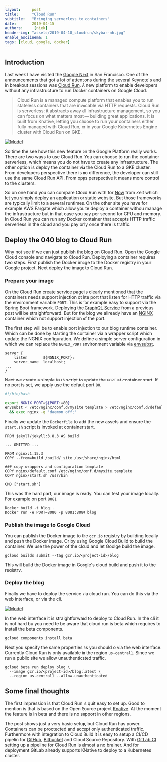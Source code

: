 ```yaml
---
layout:     post
title:      "Cloud Run"
subtitle:   "Bringing serverless to containers"
date:       2019-04-15
authors:     [niek]
header-img: "assets/2019-04-18_cloudrun/skybar-nh.jpg"
enable_asciinema: 1
tags: [cloud, google, docker]
---
```



## Introduction
Last week I have visited the [Google Next](https://cloud.withgoogle.com/next/sf/) in San Francisco. One of the announcements that got a lot of attentions during the several Keynote's and in breakout sessions was [Cloud Run](https://cloud.google.com/run/). A new platform to enable developers without any infrastructure to run Docker containers on Google Cloud.

> Cloud Run is a managed compute platform that enables you to run stateless containers that are invocable via HTTP requests. Cloud Run is serverless: it abstracts away all infrastructure management, so you can focus on what matters most — building great applications. It is built from Knative, letting you choose to run your containers either fully managed with Cloud Run, or in your Google Kubernetes Engine cluster with Cloud Run on GKE.


<a href="#">
    <img src="{{ site.baseurl }}/assets/2019-04-18_cloudrun/next.jpg"
    alt="Model">
</a>

So time the see how this new feature on the Google Platform really works. There are two ways to use Cloud Run. You can choose to run the container serverless, which means you do not have to create any infrastructure. The other option is deploy the container via the Cloud Run to a GKE cluster. From developers perspective there is no difference, the developer can still use the same Cloud Run API. From opps perspective it means more control to the clusters.

So on one hand you can compare Cloud Run with for [Now](https://zeit.co/now) from Zeit which let you simply deploy an application or static website. But those frameworks are typically limit to a several runtimes. On the other site you have for example AWS Fargate which allow you te deploy a container withou manage the infrastructure but in that case you pay per second for CPU and memory. In Cloud Run you can run any Docker container that accepts HTTP traffic serverless in the cloud and you pay only once there is traffic.

## Deploy the 040 blog to Cloud Run

Why not see if we can just publish the blog on Cloud Run. Open the Google Cloud console and navigate to Cloud Run. Deploying a container requires two steps. First publish the Docker image to the Docker registry in your Google project. Next deploy the image to Cloud Run.

### Prepare your image

On the Cloud Run create service page is clearly mentioned that the containers needs support injection ot hte port that listen for HTTP traffic via the environment variable `PORT`. This is for example easy to support via the Spring Boot framework. Deploying the [GraphQL Service]() from a previous post will be straightforward. But for the blog we allready have an [NGINX](https://www.nginx.com/) container which not support injection of the port.

The first step will be to enable port injection to our blog runtime container. Which can be done by starting the container via a wrapper script which update the NGNIX configuration. We define a simple server configuration in which we can replace the `NGNIX_PORT` environment variable via [envsubst](https://www.gnu.org/software/gettext/manual/html_node/envsubst-Invocation.html).

```nginx
server {
    listen       ${NGNIX_PORT};
    server_name  localhost;
...
}
```

Next we create a simple `bash` script to update the `PORT` at container start. If no port is set, we apply use the default port `80`.

```bash
#!/bin/bash

export NGNIX_PORT=${PORT:=80}
envsubst < /etc/nginx/conf.d/mysite.template > /etc/nginx/conf.d/default.conf \
  && exec nginx -g 'daemon off;'

```

Finally we update the `Dockerfile` to add the new assets and ensure the `start.sh` script is invoked at container start.

```Docker
FROM jekyll/jekyll:3.8.3 AS build

... OMITTED ...

FROM nginx:1.15.3
COPY --from=build /build/_site /usr/share/nginx/html

### copy wrappers and configuration template
COPY nginx/default.conf /etc/nginx/conf.d/mysite.template
COPY nginx/start.sh /usr/bin

CMD ["start.sh"]
```

This was the hard part, our image is ready. You can test your image locally. For example on port `8081`
```
Docker build -t blog .
Docker run -e PORT=8080 -p 8081:8080 blog
```

### Publish the image to Google Cloud

You can publish the Docker image to the `gcr.io` registry by building locally and push the Docker image. Or by using Google Cloud Build to build the container. We use the power of the cloud and let Goolge build the image.

```gcloud builds submit --tag gcr.io/<project-id>/blog```


<asciinema-player src="{{ site.baseurl }}/assets/2019-04-18_cloudrun/build.json"
  cols="180" rows="15" autoplay="true" loop="true" speed="2.5">
</asciinema-player>


This will build the Docker image in Google's cloud build and push it to the registry.

### Deploy the blog

Finally we have to deploy the service via cloud run. You can do this via the web interface, or via the cli.

<a href="#">
    <img src="{{ site.baseurl }}/assets/2019-04-18_cloudrun/cloudrun.png"
    alt="Model">
</a>

In the web interface it is straightforward to deploy to Cloud Run. In the cli it is not hard bu you need te be aware that cloud run is beta which requires to install the beta components.
```
gcloud components install beta
```
Next you specify the same properties as you should o via the web interface. Currently Cloud Run is only available in the region `us-central1`. Since we run a public site we allow unauthenticated traffic.

```
gcloud beta run deploy blog \
  --image gcr.io/<project-id>/blog:latest \
  --region us-central1 --allow-unauthenticated
```

<asciinema-player src="{{ site.baseurl }}/assets/2019-04-18_cloudrun/deploy.json"
  cols="180" rows="15" autoplay="true" loop="true" speed="1.5">
</asciinema-player>

## Some final thoughts

The first impression is that Cloud Run is quit easy to set up. Good to mention is that is based on the Open Source project [Knative](https://github.com/knative/). At the moment the feature is in beta and there is no support in other regions.

The post shows just a very basic setup, but Cloud Run has power. Containers can be proctected and accept only authenticated traffic. Furthermore with integration to Cloud Build it is easy to setup a CI/CD pipelin for [GitHub](https://github.com), [Bitbucket](https://bitbucket.org) and Cloud Source Repository. With [GitLab CI](https://gitlab.com) setting up a pipeline for Cloud Run is almost a no brainer. And for deployment GitLab already supports KNative to deploy to a Kubernetes cluster.
